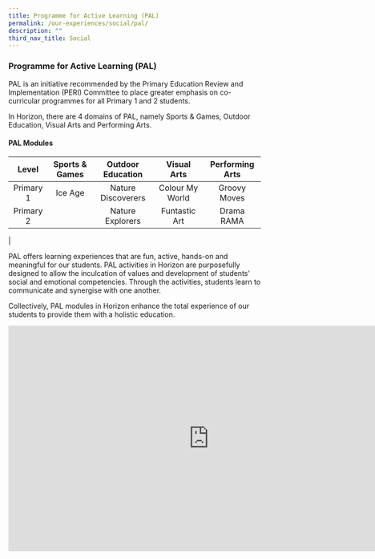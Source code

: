 ```yaml
---
title: Programme for Active Learning (PAL)
permalink: /our-experiences/social/pal/
description: ""
third_nav_title: Social
---
```

### **Programme for Active Learning (PAL)**
PAL is an initiative recommended by the Primary Education Review and Implementation (PERI) Committee to place greater emphasis on co-curricular programmes for all Primary 1 and 2 students.

In Horizon, there are 4 domains of PAL, namely Sports &amp; Games, Outdoor Education, Visual Arts and Performing Arts.

#### **PAL Modules**

| Level | Sports &amp; Games | Outdoor Education | Visual Arts | Performing Arts   |
|:---:|:---:|:---:|:---:|:---:|
| Primary 1 | Ice Age | Nature Discoverers | Colour My World | Groovy Moves |
| Primary 2 |  | Nature Explorers | Funtastic Art | Drama RAMA |
|

PAL offers learning experiences that are fun, active, hands-on and meaningful for our students. PAL activities in Horizon are purposefully designed to allow the inculcation of values and development of students’ social and emotional competencies. Through the activities, students learn to communicate and synergise with one another.&nbsp;
  
Collectively, PAL modules in Horizon enhance the total experience of our students to provide them with a holistic education.

<iframe allowfullscreen="true" height="450" width="800" frameborder="0" src="https://docs.google.com/presentation/d/e/2PACX-1vT1nT_bIwytppnEuyXMpTLog4HYIcIPTwChr5mm3ey5b-H10XFC65cB-hG-1cxfdmoyrUzhmMMY0f7U/embed?start=false&amp;loop=false&amp;delayms=3000"></iframe>